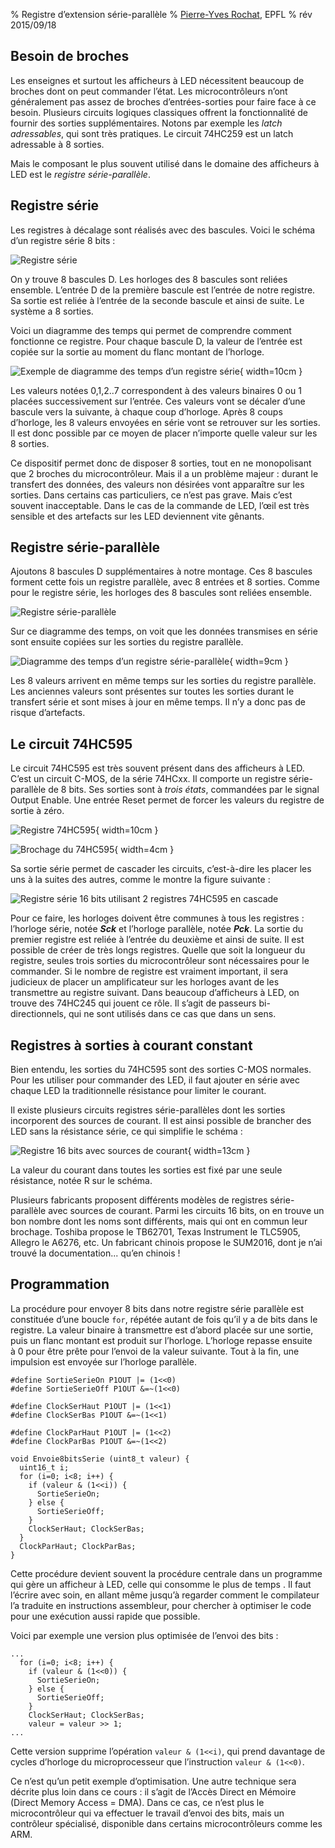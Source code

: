% Registre d’extension série-parallèle
% [Pierre-Yves Rochat](mailto:pyr@pyr.ch), EPFL
% rév 2015/09/18


## Besoin de broches ##

Les enseignes et surtout les afficheurs à LED nécessitent beaucoup de broches dont on peut commander l’état. Les microcontrôleurs n’ont généralement pas assez de broches d’entrées-sorties pour faire face à ce besoin. Plusieurs circuits logiques classiques offrent la fonctionnalité de fournir des sorties supplémentaires. Notons par exemple les *latch adressables*, qui sont très pratiques. Le circuit 74HC259 est un latch adressable à 8 sorties.

Mais le composant le plus souvent utilisé dans le domaine des afficheurs à LED est le *registre série-parallèle*.

## Registre série ##

Les registres à décalage sont réalisés avec des bascules. Voici le schéma d’un registre série 8 bits :

![Registre série](images/reg-ser.png "Registre série")

On y trouve 8 bascules D. Les horloges des 8 bascules sont reliées ensemble. L’entrée D de la première bascule est l’entrée de notre registre. Sa sortie est reliée à l’entrée de la seconde bascule et ainsi de suite. Le système a 8 sorties.

Voici un diagramme des temps qui permet de comprendre comment fonctionne ce registre. Pour chaque bascule D, la valeur de l’entrée est copiée sur la sortie au moment du flanc montant de l’horloge.

![Exemple de diagramme des temps d’un registre série](images/reg-ser-timing.png "Exemple de diagramme des temps d’un registre série"){ width=10cm }

Les valeurs notées 0,1,2..7 correspondent à des valeurs binaires 0 ou 1 placées successivement sur l’entrée. Ces valeurs vont se décaler d’une bascule vers la suivante, à chaque coup d’horloge. Après 8 coups d’horloge, les 8 valeurs envoyées en série vont se retrouver sur les sorties. Il est donc possible par ce moyen de placer n’importe quelle valeur sur les 8 sorties.

Ce dispositif permet donc de disposer 8 sorties, tout en ne monopolisant que 2 broches du microcontrôleur. Mais il a un problème majeur : durant le transfert des données, des valeurs non désirées vont apparaître sur les sorties. Dans certains cas particuliers, ce n’est pas grave. Mais c’est souvent inacceptable. Dans le cas de la commande de LED, l’œil est très sensible et des artefacts sur les LED deviennent vite gênants.

## Registre série-parallèle ##

Ajoutons 8 bascules D supplémentaires à notre montage. Ces 8 bascules forment cette fois un registre parallèle, avec 8 entrées et 8 sorties. Comme pour le registre série, les horloges des 8 bascules sont reliées ensemble.

![Registre série-parallèle](images/reg-ser-par.png "Registre série-parallèle")

Sur ce diagramme des temps, on voit que les données transmises en série sont ensuite copiées sur les sorties du registre parallèle.

![Diagramme des temps d’un registre série-parallèle](images/reg-ser-par-timing.png "Diagramme des temps d’un registre série-parallèle"){ width=9cm }

Les 8 valeurs arrivent en même temps sur les sorties du registre parallèle. Les anciennes valeurs sont présentes sur toutes les sorties durant le transfert série et sont mises à jour en même temps. Il n’y a donc pas de risque d’artefacts.

## Le circuit 74HC595 ##

Le circuit 74HC595 est très souvent présent dans des afficheurs à LED. C’est un circuit C-MOS, de la série 74HCxx. Il comporte un registre série-parallèle de 8 bits. Ses sorties sont à *trois états*, commandées par le signal Output Enable. Une entrée Reset permet de forcer les valeurs du registre de sortie à zéro.

![Registre 74HC595](images/reg-595.png "Registre 74HC595"){ width=10cm }

![Brochage du 74HC595](images/pin-595-ti.png "Brochage du 74HC595"){ width=4cm }

Sa sortie série permet de cascader les circuits, c’est-à-dire les placer les uns à la suites des autres, comme le montre la figure suivante :

![Registre série 16 bits utilisant 2 registres 74HC595 en cascade](images/reg-595-cascade.png "Registre série 16 bits utilisant 2 registres 74HC595 en cascade")

Pour ce faire, les horloges doivent être communes à tous les registres : l’horloge série, notée __*Sck*__ et l’horloge parallèle, notée __*Pck*__. La sortie du premier registre est reliée à l’entrée du deuxième et ainsi de suite. Il est possible de créer de très longs registres. Quelle que soit la longueur du registre, seules trois sorties du microcontrôleur sont nécessaires pour le commander. Si le nombre de registre est vraiment important, il sera judicieux de placer un amplificateur sur les horloges avant de les transmettre au registre suivant. Dans beaucoup d’afficheurs à LED, on trouve des 74HC245 qui jouent ce rôle. Il s’agit de passeurs bi-directionnels, qui ne sont utilisés dans ce cas que dans un sens.

## Registres à sorties à courant constant ##

Bien entendu, les sorties du 74HC595 sont des sorties C-MOS normales. Pour les utiliser pour commander des LED, il faut ajouter en série avec chaque LED la traditionnelle résistance pour limiter le courant.

Il existe plusieurs circuits registres série-parallèles dont les sorties incorporent des sources de courant. Il est ainsi possible de brancher des LED sans la résistance série, ce qui simplifie le schéma :

![Registre 16 bits avec sources de courant](images/reg-16bits-sc.png "Registre 16 bits avec sources de courant"){ width=13cm }

La valeur du courant dans toutes les sorties est fixé par une seule résistance, notée R sur le schéma.

Plusieurs fabricants proposent différents modèles de registres série-parallèle avec sources de courant. Parmi les circuits 16 bits, on en trouve un bon nombre dont les noms sont différents, mais qui ont en commun leur brochage. Toshiba propose le TB62701, Texas Instrument le TLC5905, Allegro le A6276, etc. Un fabricant chinois propose le SUM2016, dont je n’ai trouvé la documentation... qu’en chinois !

## Programmation ##

La procédure pour envoyer 8 bits dans notre registre série parallèle est constituée d’une boucle `for`, répétée autant de fois qu’il y a de bits dans le registre. La valeur binaire à transmettre est d’abord placée sur une sortie, puis un flanc montant est produit sur l’horloge. L’horloge repasse ensuite à 0 pour être prête pour l’envoi de la valeur suivante. Tout à la fin, une impulsion est envoyée sur l’horloge parallèle.

~~~~~~~ { .c .numberLines startFrom="1" }
#define SortieSerieOn P1OUT |= (1<<0)
#define SortieSerieOff P1OUT &=~(1<<0)

#define ClockSerHaut P1OUT |= (1<<1)
#define ClockSerBas P1OUT &=~(1<<1)

#define ClockParHaut P1OUT |= (1<<2)
#define ClockParBas P1OUT &=~(1<<2)

void Envoie8bitsSerie (uint8_t valeur) {
  uint16_t i;
  for (i=0; i<8; i++) {
    if (valeur & (1<<i)) {
      SortieSerieOn;
    } else {
      SortieSerieOff;
    }
    ClockSerHaut; ClockSerBas;
  }
  ClockParHaut; ClockParBas;
}
~~~~~~~
<!-- retour au mode normal pour l’éditeur -->

Cette procédure devient souvent la procédure centrale dans un programme qui gère un afficheur à LED, celle qui consomme le plus de temps . Il faut l’écrire avec soin, en allant même jusqu’à regarder comment le compilateur l’a traduite en instructions assembleur, pour chercher à optimiser le code pour une exécution aussi rapide que possible.

Voici par exemple une version plus optimisée de l’envoi des bits :

~~~~~~~ { .c .numberLines startFrom="11" }
...
  for (i=0; i<8; i++) {
    if (valeur & (1<<0)) {
      SortieSerieOn;
    } else {
      SortieSerieOff;
    }
    ClockSerHaut; ClockSerBas;
    valeur = valeur >> 1;
...
~~~~~~~
<!-- retour au mode normal pour l’éditeur -->

Cette version supprime l’opération `valeur & (1<<i)`, qui prend davantage de cycles d’horloge du microprocesseur que l’instruction `valeur & (1<<0)`.

Ce n’est qu’un petit exemple d’optimisation. Une autre technique sera décrite plus loin dans ce cours : il s’agit de l’Accès Direct en Mémoire (Direct Memory Access = DMA). Dans ce cas, ce n’est plus le microcontrôleur qui va effectuer le travail d’envoi des bits, mais un contrôleur spécialisé, disponible dans certains microcontrôleurs comme les ARM.





